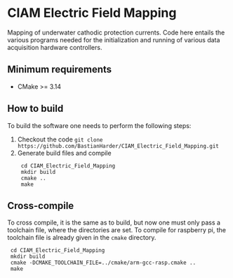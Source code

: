 # CIAM Electric Field Mapping
Mapping of underwater cathodic protection currents. 
Code here entails the various programs needed for the initialization and running of 
various data acquisition hardware controllers.

## Minimum requirements
* CMake >= 3.14

## How to build
To build the software one needs to perform the following steps:
1. Checkout the code
   `git clone https://github.com/BastianHarder/CIAM_Electric_Field_Mapping.git`
2. Generate build files and compile
   ```
    cd CIAM_Electric_Field_Mapping
    mkdir build
    cmake ..
    make
   ```

## Cross-compile
To cross compile, it is the same as to build, but now one must only pass a toolchain file,
where the directories are set. To compile for raspberry pi, the toolchain file is already given
in the `cmake` directory.

   ```
    cd CIAM_Electric_Field_Mapping
    mkdir build
    cmake -DCMAKE_TOOLCHAIN_FILE=../cmake/arm-gcc-rasp.cmake ..
    make
   ```
